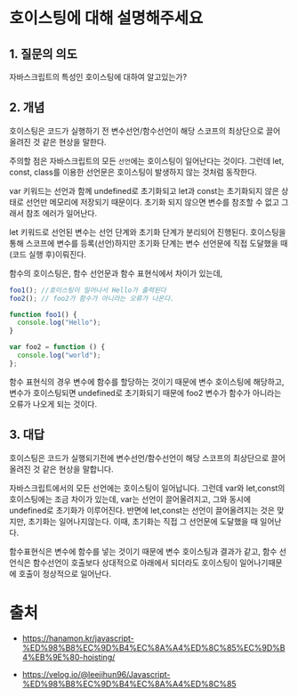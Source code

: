 # 호이스팅에 대해 설명해주세요

## 1. 질문의 의도

자바스크립트의 특성인 호이스팅에 대하여 알고있는가?

## 2. 개념

호이스팅은 코드가 실행하기 전 변수선언/함수선언이 해당 스코프의 최상단으로 끌어 올려진 것 같은 현상을 말한다.

주의할 점은 자바스크립트의 모든 `선언`에는 호이스팅이 일어난다는 것이다. 그런데 let, const, class를 이용한 선언문은 호이스팅이 발생하지 않는 것처럼 동작한다.

var 키워드는 선언과 함께 undefined로 초기화되고 let과 const는 초기화되지 않은 상태로 선언만 메모리에 저장되기 때문이다. 초기화 되지 않으면 변수를 참조할 수 없고 그래서 참조 에러가 일어난다.

let 키워드로 선언된 변수는 선언 단계와 초기화 단계가 분리되어 진행된다. 호이스팅을 통해 스코프에 변수를 등록(선언)하지만 초기화 단계는 변수 선언문에 직접 도달했을 때(코드 실행 후)이뤄진다.

함수의 호이스팅은, 함수 선언문과 함수 표현식에서 차이가 있는데,

```js
foo1(); //호이스팅이 일어나서 Hello가 출력된다
foo2(); // foo2가 함수가 아니라는 오류가 나온다.

function foo1() {
  console.log("Hello");
}

var foo2 = function () {
  console.log("world");
};
```

함수 표현식의 경우 변수에 함수를 할당하는 것이기 때문에 변수 호이스팅에 해당하고, 변수가 호이스팅되면 undefined로 초기화되기 때문에 foo2 변수가 함수가 아니라는 오류가 나오게 되는 것이다.

## 3. 대답

호이스팅은 코드가 실행되기전에 변수선언/함수선언이 해당 스코프의 최상단으로 끌어 올려진 것 같은 현상을 말합니다.

자바스크립트에서의 모든 선언에는 호이스팅이 일어납니다. 그런데 var와 let,const의 호이스팅에는 조금 차이가 있는데, var는 선언이 끌어올려지고, 그와 동시에 undefined로 초기화가 이루어진다. 반면에 let,const는 선언이 끌어올려지는 것은 맞지만, 초기화는 일어나지않는다. 이때, 초기화는 직접 그 선언문에 도달했을 때 일어난다.

함수표현식은 변수에 함수를 넣는 것이기 때문에 변수 호이스팅과 결과가 같고, 함수 선언식은 함수선언이 호출보다 상대적으로 아래에서 되더라도 호이스팅이 일어나기때문에 호출이 정상적으로 일어난다.

# 출처

- https://hanamon.kr/javascript-%ED%98%B8%EC%9D%B4%EC%8A%A4%ED%8C%85%EC%9D%B4%EB%9E%80-hoisting/

- https://velog.io/@leejihun96/Javascript-%ED%98%B8%EC%9D%B4%EC%8A%A4%ED%8C%85
